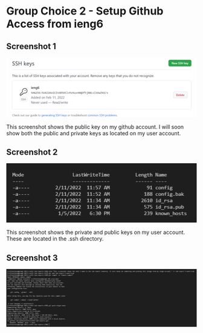 # Group Choice 2 - Setup Github Access from ieng6
## Screenshot 1
![Image](snip_1.png)

This screenshot shows the public key on my github account. I will soon show both the public and private keys as located on my user account.

## Screenshot 2

![Image](snip_2.png)

This screenshot shows the private and public keys on my user account. These are located in the .ssh directory.

## Screenshot 3

![Image](snip_3.png)

